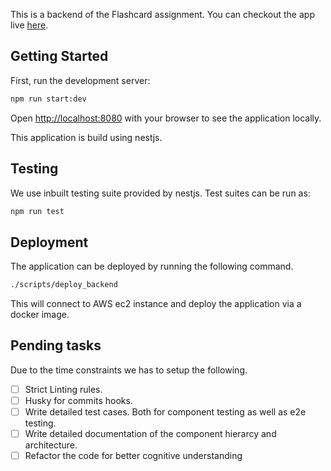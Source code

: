 This is a backend of the Flashcard assignment. You can checkout the app live [here](http://ec2-16-170-215-166.eu-north-1.compute.amazonaws.com/).

## Getting Started

First, run the development server:

```bash
npm run start:dev
```

Open [http://localhost:8080](http://localhost:8080) with your browser to see the application locally.

This application is build using nestjs.

## Testing

We use inbuilt testing suite provided by nestjs.
Test suites can be run as:

```bash
npm run test
```

## Deployment

The application can be deployed by running the following command.

```bash
./scripts/deploy_backend
```

This will connect to AWS ec2 instance and deploy the application via a docker image.

## Pending tasks

Due to the time constraints we has to setup the following.

- [ ] Strict Linting rules.
- [ ] Husky for commits hooks.
- [ ] Write detailed test cases. Both for component testing as well as e2e testing.
- [ ] Write detailed documentation of the component hierarcy and architecture.
- [ ] Refactor the code for better cognitive understanding
